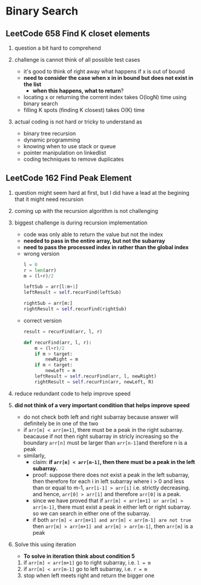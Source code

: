 # Binary Search 

## LeetCode 658 Find K closet elements 

1. question a bit hard to comprehend 

2. challenge is cannot think of all possible test cases 
    * it's good to think of right away what happens if x is out of bound 
    * __need to consider the case when x in in bound but does not exist in the list__
        * __when this happens, what to return__? 
    * locating x or returning the corrent index takes O(logN) time using binary search
    * filling K spots (finding K closest) takes O(K) time 

3. actual coding is not hard or tricky to understand as 
    * binary tree recursion
    * dynamic programming 
    * knowing when to use stack or queue
    * pointer manipulation on linkedlist 
    * coding techniques to remove duplicates


## LeetCode 162 Find Peak Element 

1. question might seem hard at first, but I did have a lead at the begining that it might need recursion 

2. coming up with the recursion algorithm is not challenging

3. biggest challenge is during recursion implementation
    * code was only able to return the value but not the index
    * __needed to pass in the entire array, but not the subarray__
    * __need to pass the processed index in rather than the global index__
    * wrong version
       ```python
       l = 0 
       r = len(arr)
       m = (l+r)/2

       leftSub = arr[l:m+1]
       leftResult = self.recurFind(leftSub)

       rightSub = arr[m:]
       rightResult = self.recurFind(rightSub)
       ```
    * correct version 
        ```python
        result = recurFind(arr, l, r)

        def recurFind(arr, l, r):
            m = (l+r)/2
            if m > target:
                newRight = m 
            if m < target:
                newLeft = m 
            leftResult = self.recurFind(arr, l, newRight)
            rightResult = self.recurFin(arr, newLeft, R)
        ```

4. reduce redundant code to help improve speed 

5. __did not think of a very important condition that helps improve speed__
    * do not check both left and right subarray because answer will definitely be in one of the two 
    * if ``arr[m] < arr[m+1]``, there must be a peak in the right subarray. beacause if not then right subarray in stricly increasing 
    so the boundary ``arr[n]`` must be larger than ``arr[n-1]``and therefore n is a peak
    * similarly, 
        * claim: __if ``arr[m] < arr[m-1]``, then there must be a peak in the left subarray.__ 
        * proof: suppose there does not exist a peak in the left subarray, then therefore for each i in left subarray where i > 0 and less than or equal to m-1, ``arr[i-1] > arr[i]`` i.e. strictly decreasing. and hence, `arr[0] > arr[1]` and therefore `arr[0]` is a peak. 
        * since we have proved that if `arr[m] < arr[m+1] or arr[m] > arr[m-1]`, there must exist a peak in either left or right subarray. so we can search in either one of the subarray. 
        * if both `arr[m] < arr[m+1] and arr[m] < arr[m-1] are not true` then `arr[m] > arr[m+1] and arr[m] > arr[m-1]`, then `arr[m]` is a peak

5. Solve this using iteration
    * __To solve in iteration think about condition 5__
    1. if ``arr[m] < arr[m+1]`` go to right subarray, i.e. `` l = m `` 
    2. if ``arr[m] < arr[m-1]`` go to left subarray,  i.e. `` r = m ``
    3. stop when left meets right and return the bigger one 